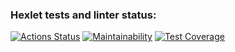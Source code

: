 ### Hexlet tests and linter status:
[![Actions Status](https://github.com/SashaTolkodubova/java-project-71/actions/workflows/hexlet-check.yml/badge.svg)](https://github.com/SashaTolkodubova/java-project-71/actions)
[![Maintainability](https://api.codeclimate.com/v1/badges/7d58636f251932f59206/maintainability)](https://codeclimate.com/github/SashaTolkodubova/java-project-71/maintainability)
[![Test Coverage](https://api.codeclimate.com/v1/badges/7d58636f251932f59206/test_coverage)](https://codeclimate.com/github/SashaTolkodubova/java-project-71/test_coverage)